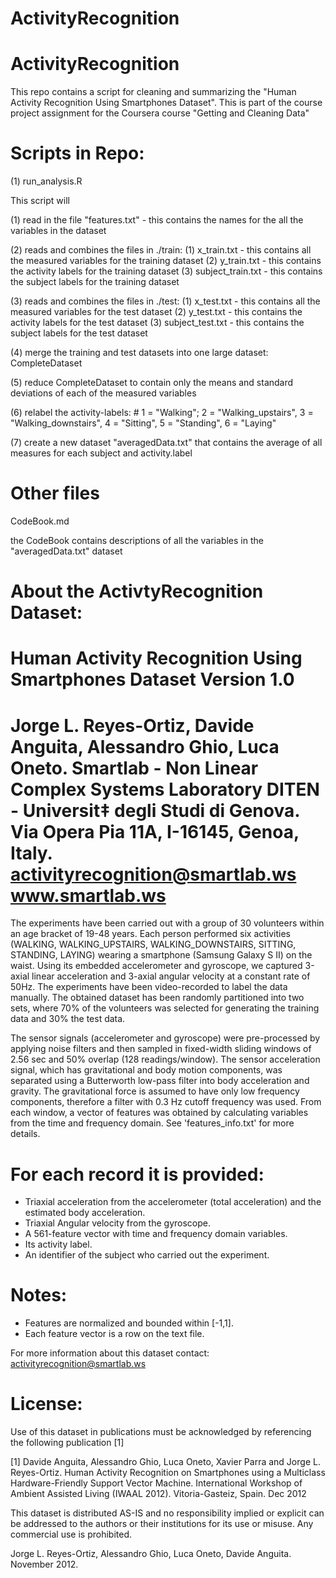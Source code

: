 ActivityRecognition
===================
ActivityRecognition
===================

This repo contains a script for cleaning and summarizing the "Human Activity Recognition Using Smartphones Dataset". This is part of the course project assignment for the Coursera course "Getting and Cleaning Data"

Scripts in Repo: 
=================================
(1) run_analysis.R

This script will 

(1) read in the file "features.txt" - this contains the names for the all the variables in the dataset

(2) reads and combines the files in ./train:
  (1) x_train.txt - this contains all the measured variables for the training dataset
  (2) y_train.txt - this contains the activity labels for the training dataset
  (3) subject_train.txt - this contains the subject labels for the training dataset

(3) reads and combines the files in ./test:
  (1) x_test.txt - this contains all the measured variables for the test dataset
  (2) y_test.txt - this contains the activity labels for the test dataset
  (3) subject_test.txt - this contains the subject labels for the test dataset

(4) merge the training and test datasets into one large dataset: CompleteDataset

(5) reduce CompleteDataset to contain only the means and standard deviations of each of the measured variables

(6) relabel the activity-labels: # 1 = "Walking"; 2 = "Walking_upstairs", 3 = "Walking_downstairs", 4 = "Sitting", 5 = "Standing", 6 = "Laying"

(7) create a new dataset "averagedData.txt" that contains the average of all measures for each subject and activity.label

Other files
=================================
CodeBook.md 

the CodeBook contains descriptions of all the variables in the "averagedData.txt" dataset



About the ActivtyRecognition Dataset:
===================================


Human Activity Recognition Using Smartphones Dataset
Version 1.0
==================================================================
Jorge L. Reyes-Ortiz, Davide Anguita, Alessandro Ghio, Luca Oneto.
Smartlab - Non Linear Complex Systems Laboratory
DITEN - Universit‡ degli Studi di Genova.
Via Opera Pia 11A, I-16145, Genoa, Italy.
activityrecognition@smartlab.ws
www.smartlab.ws
==================================================================

The experiments have been carried out with a group of 30 volunteers within an age bracket of 19-48 years. Each person performed six activities (WALKING, WALKING_UPSTAIRS, WALKING_DOWNSTAIRS, SITTING, STANDING, LAYING) wearing a smartphone (Samsung Galaxy S II) on the waist. Using its embedded accelerometer and gyroscope, we captured 3-axial linear acceleration and 3-axial angular velocity at a constant rate of 50Hz. The experiments have been video-recorded to label the data manually. The obtained dataset has been randomly partitioned into two sets, where 70% of the volunteers was selected for generating the training data and 30% the test data. 

The sensor signals (accelerometer and gyroscope) were pre-processed by applying noise filters and then sampled in fixed-width sliding windows of 2.56 sec and 50% overlap (128 readings/window). The sensor acceleration signal, which has gravitational and body motion components, was separated using a Butterworth low-pass filter into body acceleration and gravity. The gravitational force is assumed to have only low frequency components, therefore a filter with 0.3 Hz cutoff frequency was used. From each window, a vector of features was obtained by calculating variables from the time and frequency domain. See 'features_info.txt' for more details. 

For each record it is provided:
======================================

- Triaxial acceleration from the accelerometer (total acceleration) and the estimated body acceleration.
- Triaxial Angular velocity from the gyroscope. 
- A 561-feature vector with time and frequency domain variables. 
- Its activity label. 
- An identifier of the subject who carried out the experiment.


Notes: 
======
- Features are normalized and bounded within [-1,1].
- Each feature vector is a row on the text file.

For more information about this dataset contact: activityrecognition@smartlab.ws

License:
========
Use of this dataset in publications must be acknowledged by referencing the following publication [1] 

[1] Davide Anguita, Alessandro Ghio, Luca Oneto, Xavier Parra and Jorge L. Reyes-Ortiz. Human Activity Recognition on Smartphones using a Multiclass Hardware-Friendly Support Vector Machine. International Workshop of Ambient Assisted Living (IWAAL 2012). Vitoria-Gasteiz, Spain. Dec 2012

This dataset is distributed AS-IS and no responsibility implied or explicit can be addressed to the authors or their institutions for its use or misuse. Any commercial use is prohibited.

Jorge L. Reyes-Ortiz, Alessandro Ghio, Luca Oneto, Davide Anguita. November 2012.
